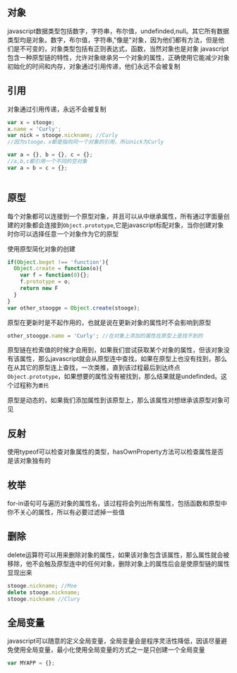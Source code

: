 ## 对象
javascript数据类型包括数字，字符串，布尔值，undefinded,null。其它所有数据类型均是对象。数字，布尔值，字符串,"像是"对象，因为他们都有方法，但是他们是不可变的，对象类型包括有正则表达式，函数，当然对象也是对象
javascript包含一种原型链的特性，允许对象继承另一个对象的属性，正确使用它能减少对象初始化的时间和内存，对象通过引用传递，他们永远不会被复制


## 引用
对象通过引用传递，永远不会被复制
```js
var x = stooge;
x.name = 'Curly';
var nick = stooge.nickname; //Curly
//因为stooge，x都是指向同一个对象的引用，所以nick为Curly

var a = {}, b = {}, c = {};
//a,b,c都引用一个不同的空对象
var a = b = c = {};



```

## 原型
每个对象都可以连接到一个原型对象，并且可以从中继承属性，所有通过字面量创建的对象都会连接到`Object.prototype`,它是javascript标配对象，当你创建对象时你可以选择任意一个对象作为它的原型

使用原型简化对象的创建
```js
if(Object.beget !== 'function'){
  Object.create = function(o){
    var f = function(0){};
    f.prototype = o;
    return new F
  }
}
var other_stoogge = Object.create(stooge);
```

原型在更新时是不起作用的，也就是说在更新对象的属性时不会影响到原型

```js
other_stoogge.name = 'Curly'; //在对象上添加的属性在原型上是找不到的
```

原型链在检索值的时候才会用到，如果我们尝试获取某个对象的属性，但该对象没有该属性，那么javascript就会从原型连中查找，如果在原型上也没有找到，那么在从其它的原型连上查找，一次类推，直到该过程最后到达终点`Object.prototype`，如果想要的属性没有被找到，那么结果就是undefinded。这个过程称为`委托`

原型是动态的，如果我们添加属性到该原型上，那么该属性对想继承该原型对象可见
## 反射
使用typeof可以检查对象属性的类型，hasOwnProperty方法可以检查属性是否是该对象独有的
## 枚举
for-in语句可与遍历对象的属性名，该过程将会列出所有属性，包括函数和原型中你不关心的属性，所以有必要过滤掉一些值

## 删除
delete运算符可以用来删除对象的属性，如果该对象包含该属性，那么属性就会被移除，他不会触及原型连中的任何对象，删除对象上的属性后会是使原型链的属性显现出来

```js
stooge.nickname; //Moe
delete stooge.nickname;
stooge.nickname //Clury
```
## 全局变量

javascript可以随意的定义全局变量，全局变量会是程序灵活性降低，因该尽量避免使用全局变量，最小化使用全局变量的方式之一是只创建一个全局变量
```js
var MYAPP = {};
```

